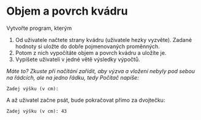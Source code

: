 # Objem a povrch kvádru

Vytvořte program, kterým 

1. Od uživatele načtete strany kvádru (uživatele hezky vyzvěte). Zadané hodnoty si uložte do dobře pojmenovaných proměnných.
2. Potom z nich vypočítáte objem a povrch kvádru a uložíte je.
3. Vypíšete uživateli v jedné větě výsledky výpočtů.

_Máte to? Zkuste při načítání zařídit, aby výzva a vložení nebyly pod sebou na řádcích, ale na jedno řádku, tedy Počítač napíše:_

`Zadej výšku (v cm):` 

A až uživatel začne psát, bude pokračovat přímo za dvojtečku:

`Zadej výšku (v cm): 43`